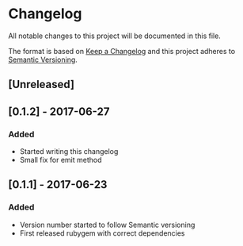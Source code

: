 # Changelog

All notable changes to this project will be documented in this file.

The format is based on [Keep a Changelog](http://keepachangelog.com/en/1.0.0/)
and this project adheres to [Semantic Versioning](http://semver.org/spec/v2.0.0.html).

## [Unreleased]

## [0.1.2] - 2017-06-27
### Added
- Started writing this changelog
- Small fix for emit method

## [0.1.1] - 2017-06-23
### Added
- Version number started to follow Semantic versioning
- First released rubygem with correct dependencies

